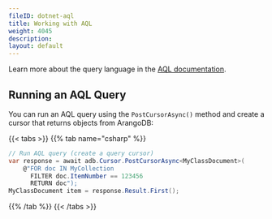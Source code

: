 ```yaml
---
fileID: dotnet-aql
title: Working with AQL
weight: 4045
description: 
layout: default
---
```

Learn more about the query language in the [AQL documentation](../aql/).

## Running an AQL Query

You can run an AQL query using the `PostCursorAsync()` method and create a
cursor that returns objects from ArangoDB:

{{< tabs >}}
{{% tab name="csharp" %}}
```csharp
// Run AQL query (create a query cursor)
var response = await adb.Cursor.PostCursorAsync<MyClassDocument>(
    @"FOR doc IN MyCollection 
      FILTER doc.ItemNumber == 123456 
      RETURN doc");
MyClassDocument item = response.Result.First();
```
{{% /tab %}}
{{< /tabs >}}
